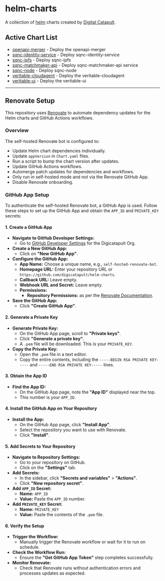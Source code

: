 # helm-charts

A collection of [helm](https://helm.sh) charts created by [Digital Catapult](https://github.com/digicatapult).

## Active Chart List

* [openapi-merger](charts/openapi-merger/README.md) - Deploy the openapi-merger
* [sqnc-identity-service](charts/sqnc-identity-service/README.md) - Deploy sqnc-identity-service
* [sqnc-ipfs](charts/sqnc-ipfs/README.md) - Deploy sqnc-ipfs
* [sqnc-matchmaker-api](charts/sqnc-matchmaker-api/README.md) - Deploy sqnc-matchmaker-api service
* [sqnc-node](charts/sqnc-node/README.md) - Deploy sqnc-node
* [veritable-cloudagent](charts/veritable-cloudagent/README.md) - Deploy the veritable-cloudagent
* [veritable-ui](charts/veritable-ui/README.md) - Deploy the veritable-ui

---

## Renovate Setup

This repository uses [Renovate](https://renovatebot.com/) to automate dependency updates for the Helm charts and GitHub Actions workflows.

### Overview

The self-hosted Renovate bot is configured to:

- Update Helm chart dependencies individually.
- Update `appVersion` in `Chart.yaml` files.
- Run a script to bump the chart version after updates.
- Update GitHub Actions workflows.
- Automerge patch updates for dependencies and workflows.
- Only run in self-hosted mode and not via the Renovate GitHub App.
- Disable Renovate onboarding.

### GitHub App Setup

To authenticate the self-hosted Renovate bot, a GitHub App is used. Follow these steps to set up the GitHub App and obtain the `APP_ID` and `PRIVATE_KEY` secrets:

#### 1. Create a GitHub App

- **Navigate to GitHub Developer Settings:**
  - Go to [GitHub Developer Settings](https://github.com/organizations/digicatapult/settings/apps/) for the Digicatapult Org.
- **Create a New GitHub App:**
  - Click on **"New GitHub App"**.
- **Configure the GitHub App:**
  - **App Name:** Choose a unique name, e.g., `self-hosted-renovate-bot`.
  - **Homepage URL:** Enter your repository URL or `https://github.com/digicatapult/helm-charts`.
  - **Callback URL:** Leave empty.
  - **Webhook URL and Secret:** Leave empty.
  - **Permissions:**
    - **Repository Permissions:** as per the [Renovate Documentation](https://docs.renovatebot.com/modules/platform/github/#running-as-a-github-app).
- **Save the GitHub App:**
  - Click **"Create GitHub App"**.

#### 2. Generate a Private Key

- **Generate Private Key:**
  - On the GitHub App page, scroll to **"Private keys"**.
  - Click **"Generate a private key"**.
  - A `.pem` file will be downloaded. This is your `PRIVATE_KEY`.
- **Copy the Private Key:**
  - Open the `.pem` file in a text editor.
  - Copy the entire contents, including the `-----BEGIN RSA PRIVATE KEY-----` and `-----END RSA PRIVATE KEY-----` lines.

#### 3. Obtain the App ID

- **Find the App ID:**
  - On the GitHub App page, note the **"App ID"** displayed near the top.
  - This number is your `APP_ID`.

#### 4. Install the GitHub App on Your Repository

- **Install the App:**
  - On the GitHub App page, click **"Install App"**.
  - Select the repository you want to use with Renovate.
  - Click **"Install"**.

#### 5. Add Secrets to Your Repository

- **Navigate to Repository Settings:**
  - Go to your repository on GitHub.
  - Click on the **"Settings"** tab.
- **Add Secrets:**
  - In the sidebar, click **"Secrets and variables"** > **"Actions"**.
  - Click **"New repository secret"**.
- **Add `APP_ID` Secret:**
  - **Name:** `APP_ID`
  - **Value:** Paste the `APP_ID` number.
- **Add `PRIVATE_KEY` Secret:**
  - **Name:** `PRIVATE_KEY`
  - **Value:** Paste the contents of the `.pem` file.

#### 6. Verify the Setup

- **Trigger the Workflow:**
  - Manually trigger the Renovate workflow or wait for it to run on schedule.
- **Check the Workflow Run:**
  - Ensure the **"Get GitHub App Token"** step completes successfully.
- **Monitor Renovate:**
  - Check that Renovate runs without authentication errors and processes updates as expected.
